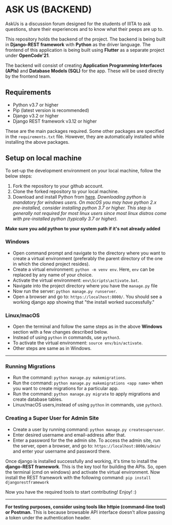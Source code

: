 # ASK US (BACKEND)

AskUs is a discussion forum designed for the students of IIITA to ask questions, share their experiences and to know what their peeps are up to.

This repository holds the backend of the project. The backend is being built in **Django-REST framework** with **Python** as the driver language. The frontend of this application is being built using **Flutter** as a separate project under **OpenCode'21**.

The backend will consist of creating **Application Programming Interfaces (APIs)** and **Database Models (SQL)** for the app. These will be used directly by the frontend team.

## Requirements

- Python v3.7 or higher
- Pip (latest version is recommended)
- Django v3.2 or higher
- Django REST framework v3.12 or higher

These are the main packages required. Some other packages are specified in the `requirements.txt` file. However, they are automatically installed while installing the above packages.

## Setup on local machine

To set-up the development environment on your local machine, follow the below steps:

1. Fork the repository to your github account.
2. Clone the forked repository to your local machine.
3. Download and install Python from [here](https://www.python.org/downloads/).
   _Downloading python is mandatory for windows users. On macOS you may have python 2.x pre-installed, consider installing python 3.7 or higher. This step is generally not required for most linux users since most linux distros come with pre-installed python (typically 3.7 or higher)._

**Make sure you add python to your system path if it's not already added**

### Windows

- Open command prompt and navigate to the directory where you want to create a virtual environment (preferably the parent directory of the one in which the cloned project resides).
- Create a virtual environment: `python -m venv env`. Here, `env` can be replaced by any name of your choice.
- Activate the virtual environment: `env\Scripts\activate.bat`.
- Navigate into the project directory where you have the `manage.py` file
- Now run the server: `python manage.py runserver`.
- Open a browser and go to: `https://localhost:8000/`. You should see a working django app showing that "the install worked successfully."

### Linux/macOS

- Open the terminal and follow the same steps as in the above **Windows** section with a few changes described below.
- Instead of using `python` in commands, use `python3`.
- To activate the virtual environment: `source env/bin/activate`.
- Other steps are same as in Windows.

---
### Running Migrations 

- Run the command:  `python manage.py makemigrations`.
- Run the command:  `python manage.py makemigrations <app name>` when you want to create migrations for a particular app.
- Run the command:  `python manage.py migrate` to apply migrations and create database tables.
- Linux/macOS users,instead of using `python` in commands, use `python3`.

### Creating a Super User for Admin Site

- Create a user by running command:  `python manage.py createsuperuser`.
- Enter desired username and email-address after that.
- Enter a password for the the admin site.
  To access the admin site, run the server, open a browser, and go to: `https://localhost:8000/admin/` and enter your username and password there.


Once django is installed successfully and working, it's time to install the **django-REST framework**. This is the key tool for building the APIs. So, open the terminal (cmd on windows) and activate the virtual environment. Now install the REST framework with the following command: `pip install djangorestframework`

Now you have the required tools to start contributing! Enjoy! :)

---

**For testing purposes, consider using tools like httpie (command-line tool) or Postman.** This is because browsable API interface doesn't allow passing a token under the authentication header.

